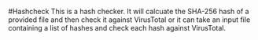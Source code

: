#Hashcheck
This is a hash checker. It will calcuate the SHA-256 hash of a provided file and then check it against VirusTotal or it can take an input file containing a list of hashes and check each hash against VirusTotal.
